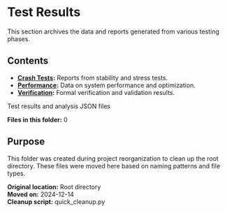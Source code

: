 # Test Results

This section archives the data and reports generated from various testing phases.

## Contents

- **[Crash Tests](./crash_tests/):** Reports from stability and stress tests.
- **[Performance](./performance/):** Data on system performance and optimization.
- **[Verification](./verification/):** Formal verification and validation results.

Test results and analysis JSON files

**Files in this folder:** 0

## Purpose

This folder was created during project reorganization to clean up the root directory.
These files were moved here based on naming patterns and file types.

**Original location:** Root directory  
**Moved on:** 2024-12-14  
**Cleanup script:** quick_cleanup.py  
